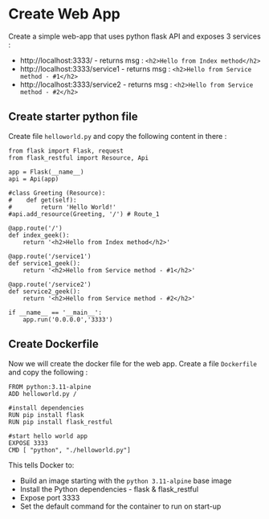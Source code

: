 
# Create Web App

Create a simple web-app that uses python flask API and exposes 3 services :

* http://localhost:3333/ - returns msg : `<h2>Hello from Index method</h2>` 
* http://localhost:3333/service1 - returns msg : `<h2>Hello from Service method - #1</h2>`
* http://localhost:3333/service2 - returns msg : `<h2>Hello from Service method - #2</h2>`

## Create starter python file
Create file `helloworld.py` and copy the following content in there : 

```
from flask import Flask, request
from flask_restful import Resource, Api

app = Flask(__name__)
api = Api(app)

#class Greeting (Resource):
#    def get(self):
#        return 'Hello World!'
#api.add_resource(Greeting, '/') # Route_1

@app.route('/')
def index_geek():
    return '<h2>Hello from Index method</h2>'

@app.route('/service1')
def service1_geek():
    return '<h2>Hello from Service method - #1</h2>'

@app.route('/service2')
def service2_geek():
    return '<h2>Hello from Service method - #2</h2>'

if __name__ == '__main__':
    app.run('0.0.0.0','3333')
```
## Create Dockerfile
Now we will create the docker file for the web app. Create a file `Dockerfile` and copy the following : 

```
FROM python:3.11-alpine
ADD helloworld.py /

#install dependencies
RUN pip install flask
RUN pip install flask_restful

#start hello world app
EXPOSE 3333
CMD [ "python", "./helloworld.py"]
```

This tells Docker to:

* Build an image starting with the `python 3.11-alpine` base image
* Install the Python dependencies - flask & flask_restful
* Expose port 3333
* Set the default command for the container to run on start-up
